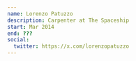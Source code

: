 ```yaml
---
name: Lorenzo Patuzzo
description: Carpenter at The Spaceship
start: Mar 2014
end: ???
social:
  twitter: https://x.com/lorenzopatuzzo
---
```


